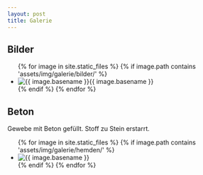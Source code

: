 ```yaml
---
layout: post
title: Galerie
---
```


## Bilder

<ul class="photo-gallery">
    {% for image in site.static_files %}
        {% if image.path contains 'assets/img/galerie/bilder/' %}
            <li><img src="{{ site.baseurl }}{{ image.path }}" alt="{{ image.basename }}" />{{ image.basename  }}</li>
        {% endif %}
    {% endfor %}
</ul>

## Beton

Gewebe mit Beton gefüllt. Stoff zu Stein erstarrt.

<ul class="photo-gallery">
    {% for image in site.static_files %}
        {% if image.path contains 'assets/img/galerie/hemden/' %}
            <li><img src="{{ site.baseurl }}{{ image.path }}" alt="{{ image.basename }}" /></li>
        {% endif %}
    {% endfor %}
</ul>
